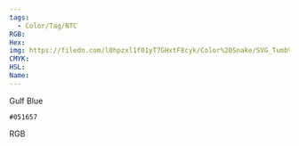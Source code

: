 ```yaml
---
tags:
  - Color/Tag/NTC
RGB:
Hex:
img: https://filedn.com/l0hpzxl1f01yT7GHxtF8cyk/Color%20Snake/SVG_Tumb%20Mass%20No%20Name/051657.svg
CMYK:
HSL:
Name:
---
```

Gulf Blue
```palette
#051657
```
RGB

